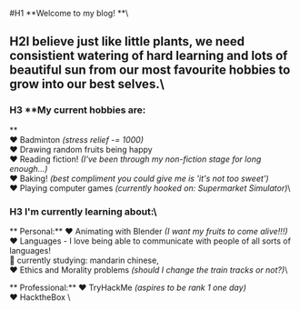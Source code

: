 #H1 **Welcome to my blog!
**\
## H2I believe just like little plants, we need consistient watering of **hard learning** and lots of beautiful sun from our most favourite **hobbies** to grow into our best selves.\

### H3 **My current hobbies are:
**\
❤️ Badminton *(stress relief -= 1000)*\
❤️ Drawing random fruits being happy \
❤️ Reading fiction! *(I've been through my non-fiction stage for long enough...)*\
❤️ Baking! *(best compliment you could give me is 'it's not too sweet')*\
❤️ Playing computer games *(currently hooked on: Supermarket Simulator)*\

### H3 **I'm currently learning about:**\
 ** Personal:\**
  ❤️ Animating with Blender *(I want my fruits to come alive!!!)*\
  ❤️ Languages - I love being able to communicate with people of all sorts of languages! \
    🖤 currently studying: mandarin chinese, \
  ❤️ Ethics and Morality problems *(should I change the train tracks or not?)*\
  


 ** Professional:\**
  ❤️ TryHackMe *(aspires to be rank 1 one day)*\
  ❤️ HacktheBox \
